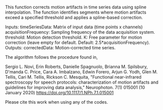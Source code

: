 This function corrects motion artifacts in time series data using spline interpolation. The function identifies segments where motion artifacts exceed a specified threshold and applies a spline-based correction.

Inputs:
	timeSeriesData: Matrix of input data (time points x channels)
	acquisitionFrequency: Sampling frequency of the data acquisition system.
	threshold: Motion detection threshold.
	K: Free parameter for motion correction (leave empty for default. Default: 2.5*acquisitionFrequency).
Outputs:
	correctedData: Motion-corrected time series.

The algorithm follows the procedure found in,

Sergio L. Novi, Erin Roberts, Danielle Spagnuolo, Brianna M. Spilsbury, D'manda C. Price, Cara A. Imbalzano, Edwin Forero, Arjun G. Yodh, Glen M. Tellis, Cari M. Tellis, Rickson C. Mesquita, "Functional near-infrared spectroscopy for speech protocols: characterization of motion artifacts and guidelines for improving data analysis," Neurophoton. 7(1) 015001 (10 January 2020) https://doi.org/10.1117/1.NPh.7.1.015001

Please cite this work when using any of the codes.
